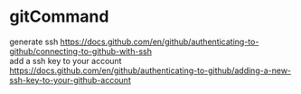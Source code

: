 # gitCommand

generate ssh https://docs.github.com/en/github/authenticating-to-github/connecting-to-github-with-ssh  
add a ssh key to your account https://docs.github.com/en/github/authenticating-to-github/adding-a-new-ssh-key-to-your-github-account
